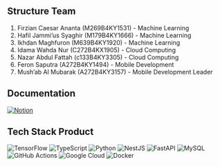 ## Structure Team
1. Firzian Caesar Ananta (M269B4KY1531) - Machine Learning
2. Hafil Jammi’us Syaghir (M179B4KY1666) - Machine Learning
3. Ikhdan Maghfuron (M639B4KY1920) - Machine Learning
4. Idama Wahda Nur (C272B4KX1905) - Cloud Computing
5. Nazar Abdul Fattah (c133B4KY3305) - Cloud Computing
6. Feron Saputra (A272B4KY1494) - Mobile Development
7. Mush’ab Al Mubarak (A272B4KY3157) - Mobile Development Leader

## Documentation
[![Notion](https://img.shields.io/badge/Notion-%23000000.svg?style=for-the-badge&logo=notion&logoColor=white)](https://shadowed-dive-f87.notion.site/VanillaTech-12b8205c71c380d2b5b1e634ad6384db)

## Tech Stack Product
![TensorFlow](https://img.shields.io/badge/TensorFlow-%23FF6F00.svg?style=for-the-badge&logo=TensorFlow&logoColor=white) ![TypeScript](https://img.shields.io/badge/typescript-%23007ACC.svg?style=for-the-badge&logo=typescript&logoColor=white) ![Python](https://img.shields.io/badge/python-3670A0?style=for-the-badge&logo=python&logoColor=ffdd54) ![NestJS](https://img.shields.io/badge/nestjs-%23E0234E.svg?style=for-the-badge&logo=nestjs&logoColor=white) ![FastAPI](https://img.shields.io/badge/FastAPI-005571?style=for-the-badge&logo=fastapi) ![MySQL](https://img.shields.io/badge/mysql-4479A1.svg?style=for-the-badge&logo=mysql&logoColor=white) ![GitHub Actions](https://img.shields.io/badge/github%20actions-%232671E5.svg?style=for-the-badge&logo=githubactions&logoColor=white) ![Google Cloud](https://img.shields.io/badge/GoogleCloud-%234285F4.svg?style=for-the-badge&logo=google-cloud&logoColor=white) ![Docker](https://img.shields.io/badge/docker-%230db7ed.svg?style=for-the-badge&logo=docker&logoColor=white)
